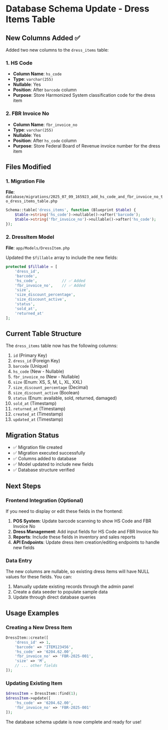 # Database Schema Update - Dress Items Table

## New Columns Added ✅

Added two new columns to the `dress_items` table:

### 1. HS Code
- **Column Name**: `hs_code`
- **Type**: `varchar(255)`
- **Nullable**: Yes
- **Position**: After `barcode` column
- **Purpose**: Store Harmonized System classification code for the dress item

### 2. FBR Invoice No
- **Column Name**: `fbr_invoice_no`
- **Type**: `varchar(255)`
- **Nullable**: Yes
- **Position**: After `hs_code` column
- **Purpose**: Store Federal Board of Revenue invoice number for the dress item

## Files Modified

### 1. Migration File
**File**: `database/migrations/2025_07_09_165923_add_hs_code_and_fbr_invoice_no_to_dress_items_table.php`

```php
Schema::table('dress_items', function (Blueprint $table) {
    $table->string('hs_code')->nullable()->after('barcode');
    $table->string('fbr_invoice_no')->nullable()->after('hs_code');
});
```

### 2. DressItem Model
**File**: `app/Models/DressItem.php`

Updated the `$fillable` array to include the new fields:
```php
protected $fillable = [
    'dress_id',
    'barcode',
    'hs_code',           // ✅ Added
    'fbr_invoice_no',    // ✅ Added
    'size',
    'size_discount_percentage',
    'size_discount_active',
    'status',
    'sold_at',
    'returned_at'
];
```

## Current Table Structure

The `dress_items` table now has the following columns:
1. `id` (Primary Key)
2. `dress_id` (Foreign Key)
3. `barcode` (Unique)
4. `hs_code` (New - Nullable)
5. `fbr_invoice_no` (New - Nullable)
6. `size` (Enum: XS, S, M, L, XL, XXL)
7. `size_discount_percentage` (Decimal)
8. `size_discount_active` (Boolean)
9. `status` (Enum: available, sold, returned, damaged)
10. `sold_at` (Timestamp)
11. `returned_at` (Timestamp)
12. `created_at` (Timestamp)
13. `updated_at` (Timestamp)

## Migration Status
- ✅ Migration file created
- ✅ Migration executed successfully
- ✅ Columns added to database
- ✅ Model updated to include new fields
- ✅ Database structure verified

## Next Steps

### Frontend Integration (Optional)
If you need to display or edit these fields in the frontend:

1. **POS System**: Update barcode scanning to show HS Code and FBR Invoice No
2. **Dress Management**: Add input fields for HS Code and FBR Invoice No
3. **Reports**: Include these fields in inventory and sales reports
4. **API Endpoints**: Update dress item creation/editing endpoints to handle new fields

### Data Entry
The new columns are nullable, so existing dress items will have NULL values for these fields. You can:
1. Manually update existing records through the admin panel
2. Create a data seeder to populate sample data
3. Update through direct database queries

## Usage Examples

### Creating a New Dress Item
```php
DressItem::create([
    'dress_id' => 1,
    'barcode' => 'ITEM123456',
    'hs_code' => '6204.62.00',
    'fbr_invoice_no' => 'FBR-2025-001',
    'size' => 'M',
    // ... other fields
]);
```

### Updating Existing Item
```php
$dressItem = DressItem::find(1);
$dressItem->update([
    'hs_code' => '6204.62.00',
    'fbr_invoice_no' => 'FBR-2025-001'
]);
```

The database schema update is now complete and ready for use!

